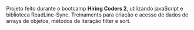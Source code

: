 Projeto feito durante o bootcamp <b>Hiring Coders 2</b>, utilizando javaScript e biblioteca ReadLine-Sync.
Treinamento para criação e acesso de dados de arrays de objetos, métodos de iteração filter e sort.